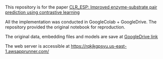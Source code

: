 
This repository is for the paper [CLR_ESP: Improved enzyme-substrate pair prediction  using contrastive learning](https://www.biorxiv.org/content/10.1101/2024.08.13.607829v1)

All the implementation was conducted in GoogleColab + GoogleDrive. The repository provided the original notebook for reproduction. 


The original data, embedding files and models are save at [GoogleDrive link](https://drive.google.com/drive/folders/1op-L1iG55gGDhSCCXT9z62c9kJhoQ769?usp=drive_link)


The web server is accessible at https://rqkjkgpsyu.us-east-1.awsapprunner.com/
